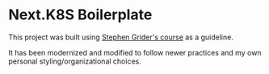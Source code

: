 # Next.K8S Boilerplate

This project was built using [Stephen Grider's course](https://www.udemy.com/course/microservices-with-node-js-and-react/) as a guideline.

It has been modernized and modified to follow newer practices and my own personal styling/organizational choices.
